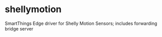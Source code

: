 # shellymotion
SmartThings Edge driver for Shelly Motion Sensors; includes forwarding bridge server
